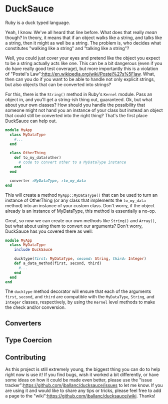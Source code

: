 # DuckSauce

Ruby is a duck typed language.

Yeah, I know. We've all heard that line before. What does that really *mean*
though? In theory, it means that if an object walks like a string, and talks
like a string, then it might as well be a string. The problem is, who decides
what constitutes "walking like a string" and "talking like a string"?

Well, you could just cover your eyes and pretend like the object you expect to
be a string actually acts like one. This can be a bit dangerous (even if you do
have really good test coverage), but more importantly this is a violation of
"Postel's Law":http://en.wikipedia.org/wiki/Postel%27s%5Flaw. What, then can you
do if you want to be able to handle not only explicit strings, but also objects
that can be converted into strings?

For this, there is the `String()` method in Ruby's `Kernel` module. Pass an
object in, and you'll get a string-ish thing out, guaranteed. Ok, but what about
your own classes? How should you handle the possibility that someone might not
hand you an instance of your class but instead an object that could still be
converted into the right thing? That's the first place DuckSauce can help out.

```ruby
module MyApp
  class MyDataType
    #...
  end

  class OtherThing
    def to_my_data(other)
      # code to convert other to a MyDataType instance
    end
  end

  converter :MyDataType, :to_my_data
end
```

This will create a method `MyApp::MyDataType()` that can be used to turn
an instance of OtherThing (or any class that implements the `to_my_data` method)
into an instance of your custom class. Don't worry, if the object already is an
instance of MyDataType, this method is essentially a no-op.

Great, so now we can create our own methods like `String()` and `Array()`, but
what about using them to convert our arguments? Don't worry, DuckSauce has you
covered there as well:

```ruby
module MyApp
  class MyDataType
    include DuckSauce

    ducktype(first: MyDataType, second: String, third: Integer)
    def a_data_method(first, second, third)
      #...
    end
  end
end
```

The `ducktype` method decorator will ensure that each of the arguments `first`,
`second`, and `third` are compatible with the `MyDataType`, `String`, and
`Integer` classes, respectively, by using the `Kernel` level methods to make the
check and/or conversion.

## Converters


## Type Coercion


## Contributing

As this project is still extremely young, the biggest thing you can do to help
right now is use it! If you find bugs, wish it worked a bit differently, or have
some ideas on how it could be made even better, please use the "issue
tracker":https://github.com/jballanc/ducksauce/issues to let me know. If you
are using it and would like to share any tips or tricks, please feel free to add
a page to the "wiki":https://github.com/jballanc/ducksauce/wiki. Thanks!

